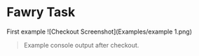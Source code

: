# Fawry Task

First example 
![Checkout Screenshot](Examples/example 1.png)




> Example console output after checkout.
